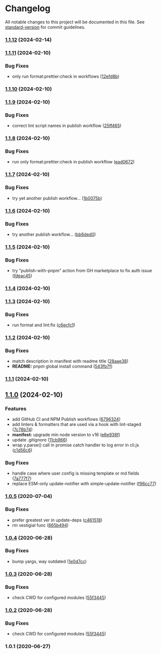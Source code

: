 # Changelog

All notable changes to this project will be documented in this file. See [standard-version](https://github.com/conventional-changelog/standard-version) for commit guidelines.

### [1.1.12](https://github.com/f3rno64/http-server-md/compare/v1.1.11...v1.1.12) (2024-02-14)

### [1.1.11](https://github.com/f3rno64/http-server-md/compare/v1.1.10...v1.1.11) (2024-02-10)


### Bug Fixes

* only run format:prettier:check in workflows ([12efd8b](https://github.com/f3rno64/http-server-md/commit/12efd8bef9d86796bcdff9408672cdc071f6fe62))

### [1.1.10](https://github.com/f3rno64/http-server-md/compare/v1.1.9...v1.1.10) (2024-02-10)

### [1.1.9](https://github.com/f3rno64/http-server-md/compare/v1.1.8...v1.1.9) (2024-02-10)


### Bug Fixes

* correct lint script names in publish workflow ([25ff465](https://github.com/f3rno64/http-server-md/commit/25ff465e4e9ebf07d3fb74038ed90b5faded6844))

### [1.1.8](https://github.com/f3rno64/http-server-md/compare/v1.1.7...v1.1.8) (2024-02-10)


### Bug Fixes

* run only format:prettier:check in publish workflow ([ead0672](https://github.com/f3rno64/http-server-md/commit/ead0672e4f4e851cf9000ab30e1b82cc630fdd0a))

### [1.1.7](https://github.com/f3rno64/http-server-md/compare/v1.1.6...v1.1.7) (2024-02-10)


### Bug Fixes

* try yet another publish workflow... ([1b0075b](https://github.com/f3rno64/http-server-md/commit/1b0075b588c7bd6b0b82d4975e0029edd8c0c0cb))

### [1.1.6](https://github.com/f3rno64/http-server-md/compare/v1.1.5...v1.1.6) (2024-02-10)


### Bug Fixes

* try another publish workflow... ([bb6ded0](https://github.com/f3rno64/http-server-md/commit/bb6ded06457f68fa2d71a8859faff568c7fc93b5))

### [1.1.5](https://github.com/f3rno64/http-server-md/compare/v1.1.4...v1.1.5) (2024-02-10)


### Bug Fixes

* try "publish-with-pnpm" action from GH marketplace to fix auth issue ([fdeac45](https://github.com/f3rno64/http-server-md/commit/fdeac45c8822649fbfc773df254174fa0d327bb8))

### [1.1.4](https://github.com/f3rno64/http-server-md/compare/v1.1.3...v1.1.4) (2024-02-10)

### [1.1.3](https://github.com/f3rno64/http-server-md/compare/v1.1.2...v1.1.3) (2024-02-10)


### Bug Fixes

* run format and lint:fix ([c6ecfc1](https://github.com/f3rno64/http-server-md/commit/c6ecfc1b516bba2297e811f1b332a5005bbecbc5))

### [1.1.2](https://github.com/f3rno64/http-server-md/compare/v1.1.1...v1.1.2) (2024-02-10)


### Bug Fixes

* match description in manifest with readme title ([28aae38](https://github.com/f3rno64/http-server-md/commit/28aae38201a8796ea0b440c08dfc68592a2d2102))
* **README:** pnpm global install command ([543fb7f](https://github.com/f3rno64/http-server-md/commit/543fb7fd027ab9dc6846d190864175950edd3c91))

### [1.1.1](https://github.com/f3rno64/http-server-md/compare/v1.1.0...v1.1.1) (2024-02-10)

## [1.1.0](https://github.com/f3rno64/http-server-md/compare/v1.0.5...v1.1.0) (2024-02-10)


### Features

* add GitHub CI and NPM Publish workflows ([6796324](https://github.com/f3rno64/http-server-md/commit/679632458148047ae653bb9a7d471423604b0689))
* add linters & formatters that are used via a hook with lint-staged ([7c78b74](https://github.com/f3rno64/http-server-md/commit/7c78b74612d2e836262502cd5c93b4ab36e488a0))
* **manifest:** upgrade min node version to v16 ([e6e938f](https://github.com/f3rno64/http-server-md/commit/e6e938f0bd73133f60b81fd2549c3c2cc6ccd068))
* update .gitignore ([11cb966](https://github.com/f3rno64/http-server-md/commit/11cb966793e5eda0e45bd91d6e78ad8ef00f4390))
* wrap y.parse() call in promise catch handler to log error in cli.js ([c1d56c6](https://github.com/f3rno64/http-server-md/commit/c1d56c65a46c2e70cdfb280dc6e2120b9972f8fc))


### Bug Fixes

* handle case where user config is missing template or md fields ([7a777f7](https://github.com/f3rno64/http-server-md/commit/7a777f77970810df732cf7030dfdb50f77cbfcc0))
* replace ESM-only update-notifier with simple-update-notifier ([f96cc77](https://github.com/f3rno64/http-server-md/commit/f96cc772fc79186aa0f56012626a26b8a67c4ff7))

### [1.0.5](https://github.com/f3rno64/http-server-md/compare/v1.0.4...v1.0.5) (2020-07-04)


### Bug Fixes

* prefer greatest ver in update-deps ([c461518](https://github.com/f3rno64/http-server-md/commit/c461518511a6300b1fb1a3c2581d543149c6f7da))
* rm vestigial func ([665b494](https://github.com/f3rno64/http-server-md/commit/665b49471fdc2f454033640b0c69bd44bbb71d6c))

### [1.0.4](https://github.com/f3rno64/http-server-md/compare/v1.0.3...v1.0.4) (2020-06-28)


### Bug Fixes

* bump yargs, way outdated ([1e0d7cc](https://github.com/f3rno64/http-server-md/commit/1e0d7ccd9cdd68c71f3ecbbe4230f9c98570d8f9))

### [1.0.3](https://github.com/f3rno64/http-server-md/compare/v1.0.1...v1.0.3) (2020-06-28)


### Bug Fixes

* check CWD for configured modules ([55f3445](https://github.com/f3rno64/http-server-md/commit/55f3445da4eb0f21ca4e303e8412f9d4250f5729))

### [1.0.2](https://github.com/f3rno64/http-server-md/compare/v1.0.1...v1.0.2) (2020-06-28)


### Bug Fixes

* check CWD for configured modules ([55f3445](https://github.com/f3rno64/http-server-md/commit/55f3445da4eb0f21ca4e303e8412f9d4250f5729))

### 1.0.1 (2020-06-27)
